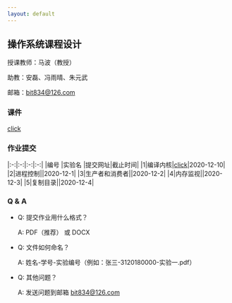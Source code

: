 ```yaml
---
layout: default
---
```



## 操作系统课程设计

授课教师：马波（教授）

助教：安磊、冯雨晴、朱元武

邮箱：bit834@126.com

### 课件

[click](./files/os.zip)

### 作业提交


|:-:|:-:|:-:|:-:|
|编号 |实验名 |提交网址|截止时间|
|1|编译内核|[click](https://workspace.jianguoyun.com/inbox/collect/d9ccf2e6f92842a5b281c06dddacc325/submit)|2020-12-10|
|2|进程控制||2020-12-1|
|3|生产者和消费者||2020-12-2|
|4|内存监视||2020-12-3|
|5|复制目录||2020-12-4|



### Q & A

- Q: 提交作业用什么格式？

  A: PDF（推荐） 或 DOCX

- Q: 文件如何命名？

  A: 姓名-学号-实验编号（例如：张三-3120180000-实验一.pdf）

- Q: 其他问题？

  A: 发送问题到邮箱 bit834@126.com
